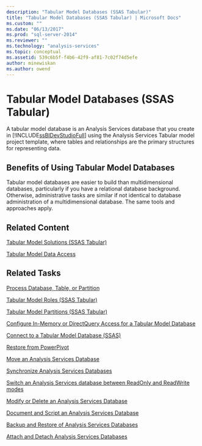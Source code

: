 ```yaml
---
description: "Tabular Model Databases (SSAS Tabular)"
title: "Tabular Model Databases (SSAS Tabular) | Microsoft Docs"
ms.custom: ""
ms.date: "06/13/2017"
ms.prod: "sql-server-2014"
ms.reviewer: ""
ms.technology: "analysis-services"
ms.topic: conceptual
ms.assetid: 539c6b5f-f4b6-42f9-af81-7c02f74d5efe
author: minewiskan
ms.author: owend
---
```

# Tabular Model Databases (SSAS Tabular)
  A tabular model database is an Analysis Services database that you create in [!INCLUDE[ssBIDevStudioFull](../../includes/ssbidevstudiofull-md.md)] using the Analysis Services Tabular model project template, where tables and relationships are the primary structures for representing data.  
  
## Benefits of Using Tabular Model Databases  
 Tabular model databases are easier to build than multidimensional databases, particularly if you have a relational database background. Otherwise, administrative tasks are similar if not identical to database administration of a multidimensional database. The same tools and approaches apply.  
  
## Related Content  
 [Tabular Model Solutions &#40;SSAS Tabular&#41;](../tabular-model-solutions-ssas-tabular.md)  
  
 [Tabular Model Data Access](tabular-model-data-access.md)  
  
## Related Tasks  
 [Process Database, Table, or Partition](process-database-table-or-partition-analysis-services.md)  
  
 [Tabular Model Roles &#40;SSAS Tabular&#41;](tabular-model-roles-ssas-tabular.md)  
  
 [Tabular Model Partitions &#40;SSAS Tabular&#41;](tabular-model-partitions-ssas-tabular.md)  
  
 [Configure In-Memory or DirectQuery Access for a Tabular Model Database](enable-directquery-mode-in-ssms.md)  
  
 [Connect to a Tabular Model Database &#40;SSAS&#41;](connect-to-a-tabular-model-database-ssas.md)  
  
 [Restore from PowerPivot](restore-from-power-pivot.md)  
  
 [Move an Analysis Services Database](../multidimensional-models/move-an-analysis-services-database.md)  
  
 [Synchronize Analysis Services Databases](../multidimensional-models/synchronize-analysis-services-databases.md)  
  
 [Switch an Analysis Services database between ReadOnly and ReadWrite modes](../multidimensional-models/switch-an-analysis-services-database-between-readonly-and-readwrite-modes.md)  
  
 [Modify or Delete an Analysis Services Database](../multidimensional-models/modify-or-delete-an-analysis-services-database.md)  
  
 [Document and Script an Analysis Services Database](../multidimensional-models/document-and-script-an-analysis-services-database.md)  
  
 [Backup and Restore of Analysis Services Databases](../multidimensional-models/backup-and-restore-of-analysis-services-databases.md)  
  
 [Attach and Detach Analysis Services Databases](../multidimensional-models/attach-and-detach-analysis-services-databases.md)  
  
  

